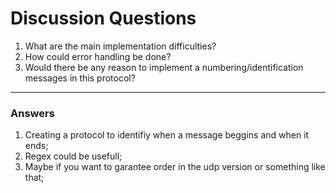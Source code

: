 # Discussion Questions

1. What are the main implementation difficulties?
2. How could error handling be done?
3. Would there be any reason to implement a numbering/identification
messages in this protocol?
____

### Answers

1. Creating a protocol to identifiy when a message beggins and when it ends;
2. Regex could be usefull;
3. Maybe if you want to garantee order in the udp version or something like that;